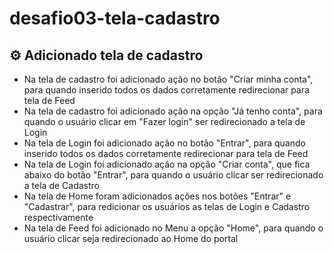 # desafio03-tela-cadastro
 
<h2> ⚙ Adicionado tela de cadastro</h2>
<ul>
    <li> Na tela de cadastro foi adicionado ação no botão "Criar minha conta", para quando inserido todos os dados corretamente redirecionar para tela de Feed </li>
    <li> Na tela de cadastro foi adicionado ação na opção "Já tenho conta", para quando o usuário clicar em "Fazer login" ser redirecionado a tela de Login </li>
    <li> Na tela de Login foi adicionado ação no botão "Entrar", para quando inserido todos os dados corretamente redirecionar para tela de Feed </li>
    <li> Na tela de Login foi adicionado ação na opção "Criar conta", que fica abaixo do botão "Entrar", para quando o usuário clicar ser redirecionado a tela de Cadastro </li>
    <li> Na tela de Home foram adicionados ações nos botões "Entrar" e "Cadastrar", para redicionar os usuários as telas de Login e Cadastro respectivamente </li>
    <li> Na tela de Feed foi adicionado no Menu a opção "Home", para quando o usuário clicar seja redirecionado ao Home do portal </li>
</ul>
